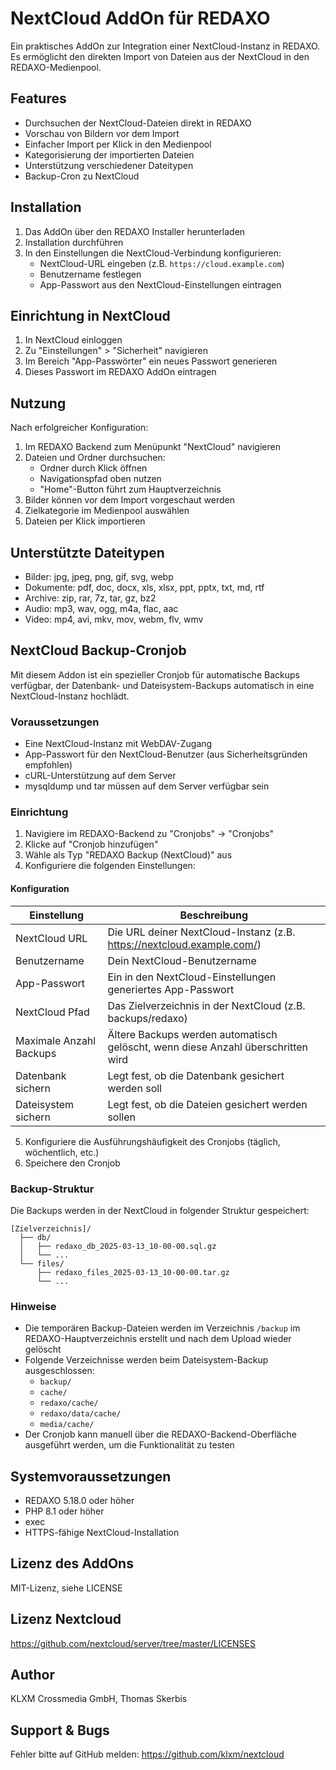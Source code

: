 # NextCloud AddOn für REDAXO

Ein praktisches AddOn zur Integration einer NextCloud-Instanz in REDAXO. Es ermöglicht den direkten Import von Dateien aus der NextCloud in den REDAXO-Medienpool.

## Features

- Durchsuchen der NextCloud-Dateien direkt in REDAXO
- Vorschau von Bildern vor dem Import
- Einfacher Import per Klick in den Medienpool
- Kategorisierung der importierten Dateien
- Unterstützung verschiedener Dateitypen
- Backup-Cron zu NextCloud

## Installation 

1. Das AddOn über den REDAXO Installer herunterladen
2. Installation durchführen
3. In den Einstellungen die NextCloud-Verbindung konfigurieren:
   - NextCloud-URL eingeben (z.B. `https://cloud.example.com`)
   - Benutzername festlegen
   - App-Passwort aus den NextCloud-Einstellungen eintragen

## Einrichtung in NextCloud

1. In NextCloud einloggen
2. Zu "Einstellungen" > "Sicherheit" navigieren
3. Im Bereich "App-Passwörter" ein neues Passwort generieren
4. Dieses Passwort im REDAXO AddOn eintragen

## Nutzung

Nach erfolgreicher Konfiguration:

1. Im REDAXO Backend zum Menüpunkt "NextCloud" navigieren
2. Dateien und Ordner durchsuchen:
   - Ordner durch Klick öffnen
   - Navigationspfad oben nutzen
   - "Home"-Button führt zum Hauptverzeichnis
3. Bilder können vor dem Import vorgeschaut werden
4. Zielkategorie im Medienpool auswählen
5. Dateien per Klick importieren

## Unterstützte Dateitypen

- Bilder: jpg, jpeg, png, gif, svg, webp
- Dokumente: pdf, doc, docx, xls, xlsx, ppt, pptx, txt, md, rtf
- Archive: zip, rar, 7z, tar, gz, bz2
- Audio: mp3, wav, ogg, m4a, flac, aac
- Video: mp4, avi, mkv, mov, webm, flv, wmv

## NextCloud Backup-Cronjob

Mit diesem Addon ist ein spezieller Cronjob für automatische Backups verfügbar, der Datenbank- und Dateisystem-Backups automatisch in eine NextCloud-Instanz hochlädt.

### Voraussetzungen

- Eine NextCloud-Instanz mit WebDAV-Zugang
- App-Passwort für den NextCloud-Benutzer (aus Sicherheitsgründen empfohlen)
- cURL-Unterstützung auf dem Server
- mysqldump und tar müssen auf dem Server verfügbar sein

### Einrichtung

1. Navigiere im REDAXO-Backend zu "Cronjobs" → "Cronjobs"
2. Klicke auf "Cronjob hinzufügen"
3. Wähle als Typ "REDAXO Backup (NextCloud)" aus
4. Konfiguriere die folgenden Einstellungen:

#### Konfiguration

| Einstellung | Beschreibung |
|-------------|--------------|
| NextCloud URL | Die URL deiner NextCloud-Instanz (z.B. https://nextcloud.example.com/) |
| Benutzername | Dein NextCloud-Benutzername |
| App-Passwort | Ein in den NextCloud-Einstellungen generiertes App-Passwort |
| NextCloud Pfad | Das Zielverzeichnis in der NextCloud (z.B. backups/redaxo) |
| Maximale Anzahl Backups | Ältere Backups werden automatisch gelöscht, wenn diese Anzahl überschritten wird |
| Datenbank sichern | Legt fest, ob die Datenbank gesichert werden soll |
| Dateisystem sichern | Legt fest, ob die Dateien gesichert werden sollen |

5. Konfiguriere die Ausführungshäufigkeit des Cronjobs (täglich, wöchentlich, etc.)
6. Speichere den Cronjob

### Backup-Struktur

Die Backups werden in der NextCloud in folgender Struktur gespeichert:

```
[Zielverzeichnis]/
  ├── db/
  │   ├── redaxo_db_2025-03-13_10-00-00.sql.gz
  │   └── ...
  └── files/
      ├── redaxo_files_2025-03-13_10-00-00.tar.gz
      └── ...
```

### Hinweise

- Die temporären Backup-Dateien werden im Verzeichnis `/backup` im REDAXO-Hauptverzeichnis erstellt und nach dem Upload wieder gelöscht
- Folgende Verzeichnisse werden beim Dateisystem-Backup ausgeschlossen:
  - `backup/`
  - `cache/`
  - `redaxo/cache/`
  - `redaxo/data/cache/`
  - `media/cache/`
- Der Cronjob kann manuell über die REDAXO-Backend-Oberfläche ausgeführt werden, um die Funktionalität zu testen

## Systemvoraussetzungen

- REDAXO 5.18.0 oder höher
- PHP 8.1 oder höher
- exec
- HTTPS-fähige NextCloud-Installation

## Lizenz des AddOns

MIT-Lizenz, siehe LICENSE

## Lizenz Nextcloud 

https://github.com/nextcloud/server/tree/master/LICENSES

## Author

KLXM Crossmedia GmbH, Thomas Skerbis

## Support & Bugs

Fehler bitte auf GitHub melden: https://github.com/klxm/nextcloud
